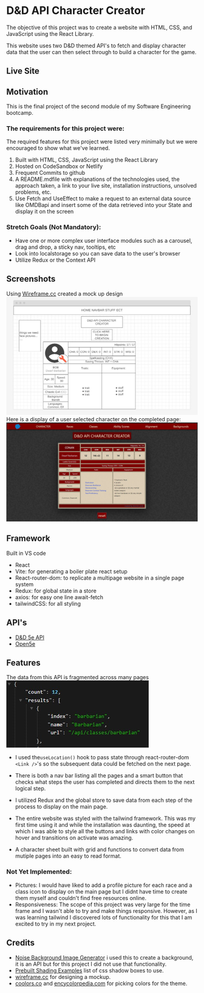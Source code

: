 # D&D API Character Creator

The objective of this project was to create a website with HTML, CSS, and JavaScript using the React Library.

This website uses two D&D themed API's to fetch and display character data that the user can then select through to build a character for the game.
## Live Site


## Motivation
This is the final project of the second module of my Software Engineering bootcamp. 

### The requirements for this project were:
The required features for this project were listed very minimally but we were encouraged to show what we've learned.

1. Built with HTML, CSS, JavaScript using the React Library
2. Hosted on CodeSandbox or Netlify
3. Frequent Commits to github
4. A README.mdfile with explanations of the technologies used, the approach taken, a link to your live site, installation instructions, unsolved problems, etc.
5. Use Fetch and UseEffect to make a request to an external data source like OMDBapi and insert some of the data retrieved into your State and display it on the screen
### Stretch Goals (Not Mandatory):
- Have one or more complex user interface modules such as a carousel, drag and drop, a sticky nav, tooltips, etc
- Look into localstorage so you can save data to the user's browser
- Utilize Redux or the Context API

## Screenshots
Using [Wireframe.cc](https://wireframe.cc/J1oUMu) created a mock up design
![image of display page](/src/assets/wireframe.jpg)
Here is a display of a user selected character on the completed page:
![image of game board](/src/assets/finished.jpg)

## Framework
Built in VS code
- React
- Vite: for generating a boiler plate react setup 
- React-router-dom: to replicate a multipage website in a single page system
- Redux: for global state in a store
- axios: for easy one line await-fetch
- tailwindCSS: for all styling

## API's
- [D&D 5e API](https://www.dnd5eapi.co/docs/#overview)
- [Open5e](https://open5e.com/)


## Features


The data from this API is fragmented across many pages 
![data sample](./src/assets/data.jpg)

- I used the```useLocation()``` hook to pass state through react-router-dom ```<Link />```'s so the subsequent data could be fetched on the next page.

- There is both a nav bar listing all the pages and a smart button that checks what steps the user has completed and directs them to the next logical step.
- I utilized Redux and the global store to save data from each step of the process to display on the main page.
- The entire website was styled with the tailwind framework. This was my first time using it and while the installation was daunting, the speed at which I was able to style all the buttons and links with color changes on hover and transitions on activate was amazing. 
- A character sheet built with grid and functions to convert data from mutiple pages into an easy to read format.
### Not Yet Implemented: 
- Pictures: I would have liked to add a profile picture for each race and a class icon to display on the main page but I didnt have time to create them myself and couldn't find free resources online.
- Responsiveness: The scope of this project was very large for the time frame and I wasn't able to try and make things responsive. However, as I was learning tailwind I discovered lots of functionality for this that I am excited to try in my next project. 


## Credits
- [Noise Background Image Generator](https://php-noise.com/) i used this to create a background, it is an API but for this project I did not use that functionality.
- [Prebuilt Shading Examples](https://getcssscan.com/css-box-shadow-examples) list of css shadow boxes to use.
- [wireframe.cc](https://wireframe.cc/) for designing a mockup.
- [coolors.co](https://coolors.co/generate) and [encycolorpedia.com](https://encycolorpedia.com/) for picking colors for the theme.



